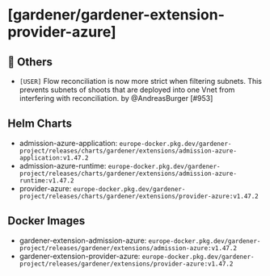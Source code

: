 # [gardener/gardener-extension-provider-azure]

## 🏃 Others

- `[USER]` Flow reconciliation is now more strict when filtering subnets. This prevents subnets of shoots that are deployed into one Vnet from interfering with reconciliation. by @AndreasBurger [#953]

## Helm Charts
- admission-azure-application: `europe-docker.pkg.dev/gardener-project/releases/charts/gardener/extensions/admission-azure-application:v1.47.2`
- admission-azure-runtime: `europe-docker.pkg.dev/gardener-project/releases/charts/gardener/extensions/admission-azure-runtime:v1.47.2`
- provider-azure: `europe-docker.pkg.dev/gardener-project/releases/charts/gardener/extensions/provider-azure:v1.47.2`
## Docker Images
- gardener-extension-admission-azure: `europe-docker.pkg.dev/gardener-project/releases/gardener/extensions/admission-azure:v1.47.2`
- gardener-extension-provider-azure: `europe-docker.pkg.dev/gardener-project/releases/gardener/extensions/provider-azure:v1.47.2`
